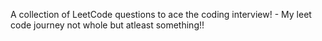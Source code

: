 A collection of LeetCode questions to ace the coding interview! - My leet code journey not whole but atleast something!!
